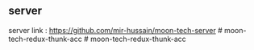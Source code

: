 ## server

server link : https://github.com/mir-hussain/moon-tech-server
#   m o o n - t e c h - r e d u x - t h u n k - a c c  
 #   m o o n - t e c h - r e d u x - t h u n k - a c c  
 